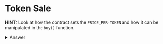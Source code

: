 # Token Sale

**HINT:** Look at how the contract sets the ```PRICE_PER-TOKEN``` and how it can be manipulated in the ```buy()``` function.
<details>
<summary>Answer</summary>
<p>

Your going to want to overflow the uint256 value of ```PRICE_PER-TOKEN.``` To do so you must calulate the amount of tokens to buy and how much wei to send with it.
* Max value of uint256 if 2**256-1
* 1 ether to wei is 10**18
* To find the numTokens to buy we:
    * ```((2**256)-1) / (10**18)```
    * ```115792089237316195423570985008687907853269984665640564039458```
* To find the amount of wei to send with it we:
    * ```(((2**256)-1) / (10**18)) - ((2*256)-1))```
    * ```415992086870360064``` wei
* Now just buy ```115792089237316195423570985008687907853269984665640564039458``` Tokens, with ```415992086870360064``` wei
* Then sell 1 token and you get 1 ether



</p>
</details>